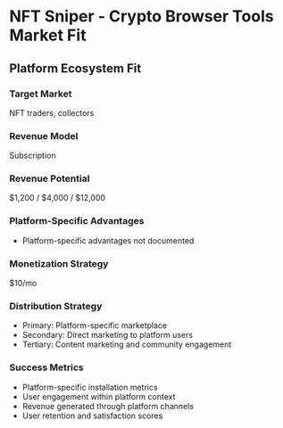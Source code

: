 # NFT Sniper - Crypto Browser Tools Market Fit

## Platform Ecosystem Fit

### Target Market
NFT traders, collectors

### Revenue Model
Subscription

### Revenue Potential
$1,200 / $4,000 / $12,000

### Platform-Specific Advantages
- Platform-specific advantages not documented

### Monetization Strategy
$10/mo

### Distribution Strategy
- Primary: Platform-specific marketplace
- Secondary: Direct marketing to platform users
- Tertiary: Content marketing and community engagement

### Success Metrics
- Platform-specific installation metrics
- User engagement within platform context
- Revenue generated through platform channels
- User retention and satisfaction scores
